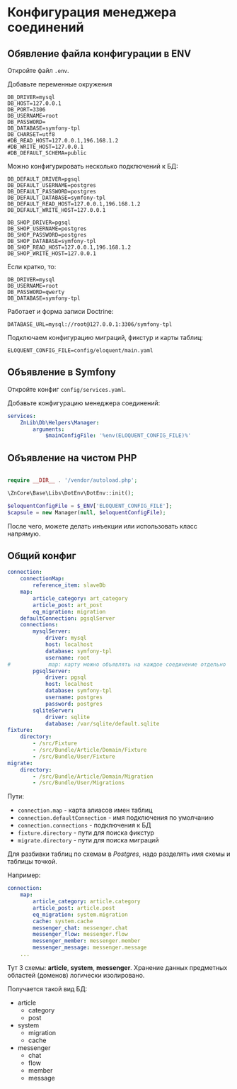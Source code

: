 # Конфигурация менеджера соединений

## Обявление файла конфигурации в ENV

Откройте файл `.env`.

Добавьте переменные окружения

```dotenv
DB_DRIVER=mysql
DB_HOST=127.0.0.1
DB_PORT=3306
DB_USERNAME=root
DB_PASSWORD=
DB_DATABASE=symfony-tpl
DB_CHARSET=utf8
#DB_READ_HOST=127.0.0.1,196.168.1.2
#DB_WRITE_HOST=127.0.0.1
#DB_DEFAULT_SCHEMA=public
```

Можно конфигурировать несколько подключений к БД:

```dotenv
DB_DEFAULT_DRIVER=pgsql
DB_DEFAULT_USERNAME=postgres
DB_DEFAULT_PASSWORD=postgres
DB_DEFAULT_DATABASE=symfony-tpl
DB_DEFAULT_READ_HOST=127.0.0.1,196.168.1.2
DB_DEFAULT_WRITE_HOST=127.0.0.1

DB_SHOP_DRIVER=pgsql
DB_SHOP_USERNAME=postgres
DB_SHOP_PASSWORD=postgres
DB_SHOP_DATABASE=symfony-tpl
DB_SHOP_READ_HOST=127.0.0.1,196.168.1.2
DB_SHOP_WRITE_HOST=127.0.0.1
```

Если кратко, то:

```dotenv
DB_DRIVER=mysql
DB_USERNAME=root
DB_PASSWORD=qwerty
DB_DATABASE=symfony-tpl
```

Работает и форма записи Doctrine:

```dotenv
DATABASE_URL=mysql://root@127.0.0.1:3306/symfony-tpl
```

Подключаем конфигурацию миграций, фикстур и карты таблиц:

```dotenv
ELOQUENT_CONFIG_FILE=config/eloquent/main.yaml
```

## Объявление в Symfony

Откройте конфиг `config/services.yaml`.

Добавьте конфигурацию менеджера соединений:

```yaml
services:
    ZnLib\Db\Helpers\Manager:
        arguments:
            $mainConfigFile: '%env(ELOQUENT_CONFIG_FILE)%'
```

## Объявление на чистом PHP

```php

require __DIR__ . '/vendor/autoload.php';

\ZnCore\Base\Libs\DotEnv\DotEnv::init();

$eloquentConfigFile = $_ENV['ELOQUENT_CONFIG_FILE'];
$capsule = new Manager(null, $eloquentConfigFile);
```

После чего, можете делать инъекции или использовать класс напрямую.

## Общий конфиг

```yaml
connection:
    connectionMap:
        reference_item: slaveDb
    map:
        article_category: art_category
        article_post: art_post
        eq_migration: migration
    defaultConnection: pgsqlServer
    connections:
        mysqlServer:
            driver: mysql
            host: localhost
            database: symfony-tpl
            username: root
#            map: карту можно объявлять на каждое соединение отдельно
        pgsqlServer:
            driver: pgsql
            host: localhost
            database: symfony-tpl
            username: postgres
            password: postgres
        sqliteServer:
            driver: sqlite
            database: /var/sqlite/default.sqlite
fixture:
    directory:
        - /src/Fixture
        - /src/Bundle/Article/Domain/Fixture
        - /src/Bundle/User/Fixture
migrate:
    directory:
        - /src/Bundle/Article/Domain/Migration
        - /src/Bundle/User/Migrations
```

Пути:

* `connection.map` - карта алиасов имен таблиц
* `connection.defaultConnection` - имя подключения по умолчанию
* `connection.connections` - подключения к БД
* `fixture.directory` - пути для поиска фикстур
* `migrate.directory` - пути для поиска миграций

Для разбивки таблиц по схемам в *Postgres*, надо разделять имя схемы и таблицы точкой.

Например:

```yaml
connection:
    map:
        article_category: article.category
        article_post: article.post
        eq_migration: system.migration
        cache: system.cache
        messenger_chat: messenger.chat
        messenger_flow: messenger.flow
        messenger_member: messenger.member
        messenger_message: messenger.message
    ...
```

Тут 3 схемы: **article**, **system**, **messenger**.
Хранение данных предметных областей (доменов) логически изолировано.

Получается такой вид БД:

* article
    * category
    * post
* system
    * migration
    * cache
* messenger
    * chat
    * flow
    * member
    * message
